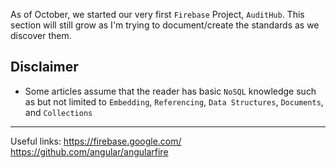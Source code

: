 As of October, we started our very first `Firebase` Project, `AuditHub`. This section will still grow as I'm trying to document/create the standards as we discover them.


## Disclaimer
* Some articles assume that the reader has basic `NoSQL` knowledge such as but not limited to `Embedding`, `Referencing`, `Data Structures`, `Documents`, and `Collections`

---

Useful links:
https://firebase.google.com/
https://github.com/angular/angularfire